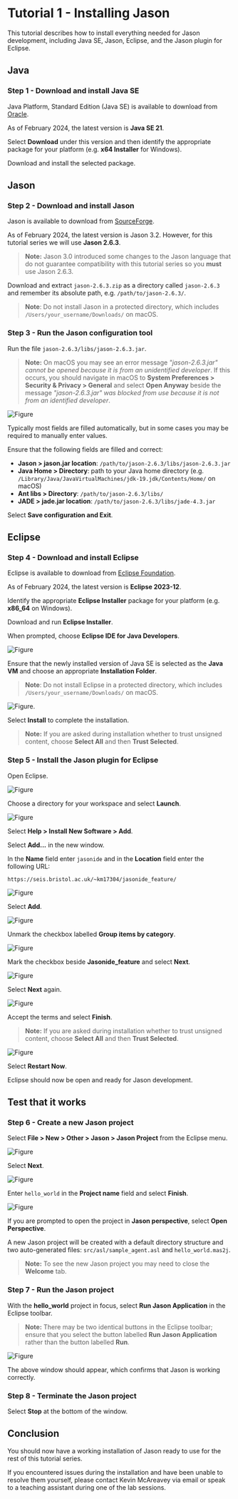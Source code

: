 # Tutorial 1 - Installing Jason

This tutorial describes how to install everything needed for Jason development, including Java SE, Jason, Eclipse, and the Jason plugin for Eclipse.

<!-- TOC -->

## Java

### Step 1 - Download and install Java SE

Java Platform, Standard Edition (Java SE) is available to download from [Oracle](https://www.oracle.com/java/technologies/java-se-glance.html).

As of February 2024, the latest version is **Java SE 21**.

Select **Download** under this version and then identify the appropriate package for your platform (e.g. **x64 Installer** for Windows).

Download and install the selected package.

## Jason

### Step 2 - Download and install Jason

Jason is available to download from [SourceForge](https://sourceforge.net/projects/jason/files/jason/).

As of February 2024, the latest version is Jason 3.2. However, for this tutorial series we will use **Jason 2.6.3**.

> **Note:** Jason 3.0 introduced some changes to the Jason language that do not guarantee compatibility with this tutorial series so you **must** use Jason 2.6.3.

Download and extract `jason-2.6.3.zip` as a directory called `jason-2.6.3` and remember its absolute path, e.g. `/path/to/jason-2.6.3/`.

> **Note**: Do not install Jason in a protected directory, which includes `/Users/your_username/Downloads/` on macOS.

### Step 3 - Run the Jason configuration tool

Run the file `jason-2.6.3/libs/jason-2.6.3.jar`.

> **Note:** On macOS you may see an error message *"jason-2.6.3.jar" cannot be opened because it is from an unidentified developer*. If this occurs, you should navigate in macOS to **System Preferences > Security & Privacy > General** and select **Open Anyway** beside the message *"jason-2.6.3.jar" was blocked from use because it is not from an identified developer*.

![Figure](figures/jason-setup.png)

Typically most fields are filled automatically, but in some cases you may be required to manually enter values.

Ensure that the following fields are filled and correct:

- **Jason > jason.jar location**: `/path/to/jason-2.6.3/libs/jason-2.6.3.jar`
- **Java Home > Directory**: path to your Java home directory (e.g. `/Library/Java/JavaVirtualMachines/jdk-19.jdk/Contents/Home/` on macOS)
- **Ant libs > Directory**: `/path/to/jason-2.6.3/libs/`
- **JADE > jade.jar location**: `/path/to/jason-2.6.3/libs/jade-4.3.jar`

Select **Save configuration and Exit**.

## Eclipse

### Step 4 - Download and install Eclipse

Eclipse is available to download from [Eclipse Foundation](https://www.eclipse.org/downloads/packages/).

As of February 2024, the latest version is **Eclipse 2023-12**.

Identify the appropriate **Eclipse Installer** package for your platform (e.g. **x86_64** on Windows).

Download and run **Eclipse Installer**.

When prompted, choose **Eclipse IDE for Java Developers**.

![Figure](figures/eclipse-install-standard.png)

Ensure that the newly installed version of Java SE is selected as the **Java VM** and choose an appropriate **Installation Folder**.

> **Note**: Do not install Eclipse in a protected directory, which includes `/Users/your_username/Downloads/` on macOS.

![Figure](figures/eclipse-jdk.png).

Select **Install** to complete the installation.

> **Note:** If you are asked during installation whether to trust unsigned content, choose **Select All** and then **Trust Selected**.

### Step 5 - Install the Jason plugin for Eclipse

Open Eclipse.

![Figure](figures/jason-plugin-install-0.png)

Choose a directory for your workspace and select **Launch**.

![Figure](figures/jason-plugin-install-0b.png)

Select **Help > Install New Software > Add**.

Select **Add...** in the new window.

In the **Name** field enter `jasonide` and in the **Location** field enter the following URL:

`https://seis.bristol.ac.uk/~km17304/jasonide_feature/`

![Figure](figures/jason-plugin-install-1.png)

Select **Add**.

![Figure](figures/jason-plugin-install-2.png)

Unmark the checkbox labelled **Group items by category**.

![Figure](figures/jason-plugin-install-2b.png)

Mark the checkbox beside **Jasonide_feature** and select **Next**.

![Figure](figures/jason-plugin-install-3.png)

Select **Next** again.

![Figure](figures/jason-plugin-install-4.png)

Accept the terms and select **Finish**.

> **Note:** If you are asked during installation whether to trust unsigned content, choose **Select All** and then **Trust Selected**.

![Figure](figures/jason-plugin-install-6.png)

Select **Restart Now**.

Eclipse should now be open and ready for Jason development.

## Test that it works

### Step 6 - Create a new Jason project

Select **File > New > Other > Jason > Jason Project** from the Eclipse menu.

![Figure](figures/new-jason-project-1.png)

Select **Next**.

![Figure](figures/new-jason-project-2.png)

Enter `hello_world` in the **Project name** field and select **Finish**.

![Figure](figures/new-jason-project-3.png)

If you are prompted to open the project in **Jason perspective**, select **Open Perspective**.

A new Jason project will be created with a default directory structure and two auto-generated files: `src/asl/sample_agent.asl` and `hello_world.mas2j`.

> **Note:** To see the new Jason project you may need to close the **Welcome** tab.

### Step 7 - Run the Jason project

With the **hello_world** project in focus, select **Run Jason Application** in the Eclipse toolbar.

> **Note:** There may be two identical buttons in the Eclipse toolbar; ensure that you select the button labelled **Run Jason Application** rather than the button labelled **Run**.

![Figure](figures/run-hello-world.png)

The above window should appear, which confirms that Jason is working correctly.

### Step 8 - Terminate the Jason project

Select **Stop** at the bottom of the window.

## Conclusion

You should now have a working installation of Jason ready to use for the rest of this tutorial series.

If you encountered issues during the installation and have been unable to resolve them yourself, please contact Kevin McAreavey via email or speak to a teaching assistant during one of the lab sessions.
